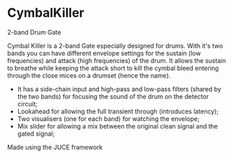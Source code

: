 # CymbalKiller
2-band Drum Gate

Cymbal Killer is a 2-band Gate especially designed for drums. 
With it's two bands you can have different envelope settings for the sustain (low frequencies) and attack (high frequencies) of the drum.
It allows the sustain to breathe while keeping the attack short to kill the cymbal bleed entering through the close mices on a drumset (hence the name).

- It has a side-chain input and high-pass and low-pass filters (shared by the two bands) for focusing the sound of the drum on the detector circuit;
- Lookahead for allowing the full transient through (introduces latency);
- Two visualisers (one for each band) for watching the envelope;
- Mix slider for allowing a mix between the original clean signal and the gated signal;

Made using the JUCE framework
